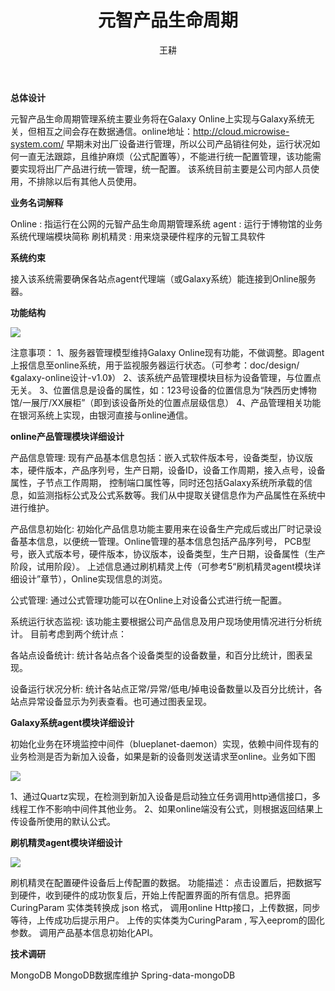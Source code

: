 ﻿---
layout: post
title:  "元智产品生命周期"
categories: galaxy
author: "王耕"
---

**总体设计**

  元智产品生命周期管理系统主要业务将在Galaxy Online上实现与Galaxy系统无关，但相互之间会存在数据通信。online地址：http://cloud.microwise-system.com/
  早期未对出厂设备进行管理，所以公司产品销往何处，运行状况如何一直无法跟踪，且维护麻烦（公式配置等），不能进行统一配置管理，该功能需要实现将出厂产品进行统一管理，统一配置。
  该系统目前主要是公司内部人员使用，不排除以后有其他人员使用。
  
**业务名词解释**

  Online :	指运行在公网的元智产品生命周期管理系统
  agent :	运行于博物馆的业务系统代理端模块简称
  刷机精灵 :	用来烧录硬件程序的元智工具软件
  
**系统约束**
	
  接入该系统需要确保各站点agent代理端（或Galaxy系统）能连接到Online服务器。
	
**功能结构**

  ![]({{site.mirror_url}}/assets/uploads/2015-02-25-products-cloud1.jpg)  
  
  注意事项：
  1、服务器管理模型维持Galaxy Online现有功能，不做调整。即agent上报信息至online系统，用于监视服务器运行状态。（可参考：doc/design/《galaxy-online设计-v1.0》）
	2、该系统产品管理模块目标为设备管理，与位置点无关。
	3、位置信息是设备的属性，如：123号设备的位置信息为“陕西历史博物馆/一展厅/XX展柜”（即到该设备所处的位置点层级信息）
	4、产品管理相关功能在银河系统上实现，由银河直接与online通信。
	
**online产品管理模块详细设计**

  产品信息管理:
  现有产品基本信息包括：嵌入式软件版本号，设备类型，协议版本，硬件版本，产品序列号，生产日期，设备ID，设备工作周期，接入点号，设备属性，子节点工作周期，
  控制端口属性等，同时还包括Galaxy系统所承载的信息，如监测指标公式及公式系数等。我们从中提取关键信息作为产品属性在系统中进行维护。

  产品信息初始化:
  初始化产品信息功能主要用来在设备生产完成后或出厂时记录设备基本信息，以便统一管理。Online管理的基本信息包括产品序列号，
  PCB型号，嵌入式版本号，硬件版本，协议版本，设备类型，生产日期，设备属性（生产阶段，试用阶段）。
  上述信息通过刷机精灵上传（可参考5“刷机精灵agent模块详细设计”章节），Online实现信息的浏览。
  	
  公式管理:
  通过公式管理功能可以在Online上对设备公式进行统一配置。
  
  系统运行状态监视:
  该功能主要根据公司产品信息及用户现场使用情况进行分析统计。
  目前考虑到两个统计点：
  	
  各站点设备统计:
  统计各站点各个设备类型的设备数量，和百分比统计，图表呈现。
  	
  设备运行状况分析:
  统计各站点正常/异常/低电/掉电设备数量以及百分比统计，各站点异常设备显示为列表查看。也可通过图表呈现。
  
**Galaxy系统agent模块详细设计**
	
  初始化业务在环境监控中间件（blueplanet-daemon）实现，依赖中间件现有的业务检测是否为新加入设备，如果是新的设备则发送请求至online。业务如下图
	
  ![]({{site.mirror_url}}/assets/uploads/2015-02-25-products-cloud2.jpg)
  
  1、通过Quartz实现，在检测到新加入设备是启动独立任务调用http通信接口，多线程工作不影响中间件其他业务。
  2、如果online端没有公式，则根据返回结果上传设备所使用的默认公式。
  
**刷机精灵agent模块详细设计**
	
  ![]({{site.mirror_url}}/assets/uploads/2015-02-25-products-cloud3.jpg)
  
  刷机精灵在配置硬件设备后上传配置的数据。
  功能描述：
  点击设置后，把数据写到硬件，收到硬件的成功恢复后，开始上传配置界面的所有信息。把界面 CuringParam 实体类转换成 json 格式，
  调用online Http接口，上传数据，同步等待，上传成功后提示用户。
  上传的实体类为CuringParam , 写入eeprom的固化参数。
  调用产品基本信息初始化API。
  	
**技术调研**
  
  MongoDB
  MongoDB数据库维护
  Spring-data-mongoDB
  	